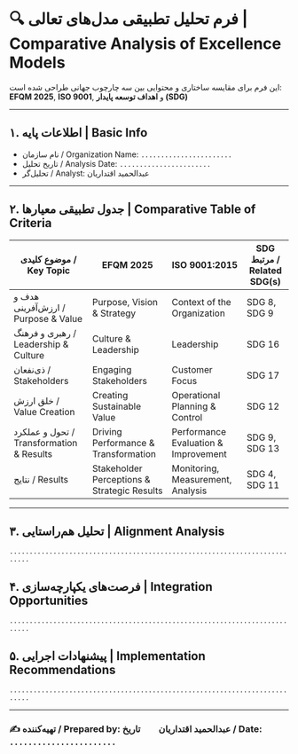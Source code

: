 # 🔍 فرم تحلیل تطبیقی مدل‌های تعالی | Comparative Analysis of Excellence Models

این فرم برای مقایسه ساختاری و محتوایی بین سه چارچوب جهانی طراحی شده است:  
**EFQM 2025**, **ISO 9001**, و **اهداف توسعه پایدار (SDG)**

---

## ۱. اطلاعات پایه | Basic Info
- نام سازمان / Organization Name: `.......................`
- تاریخ تحلیل / Analysis Date: `.......................`
- تحلیل‌گر / Analyst: عبدالحمید اقتداریان

---

## ۲. جدول تطبیقی معیارها | Comparative Table of Criteria

| موضوع کلیدی / Key Topic                  | EFQM 2025                          | ISO 9001:2015                     | SDG مرتبط / Related SDG(s)        |
|------------------------------------------|------------------------------------|-----------------------------------|-----------------------------------|
| هدف و ارزش‌آفرینی / Purpose & Value     | Purpose, Vision & Strategy         | Context of the Organization       | SDG 8, SDG 9                      |
| رهبری و فرهنگ / Leadership & Culture     | Culture & Leadership               | Leadership                        | SDG 16                            |
| ذی‌نفعان / Stakeholders                  | Engaging Stakeholders              | Customer Focus                    | SDG 17                            |
| خلق ارزش / Value Creation                | Creating Sustainable Value         | Operational Planning & Control    | SDG 12                            |
| تحول و عملکرد / Transformation & Results | Driving Performance & Transformation | Performance Evaluation & Improvement | SDG 9, SDG 13                  |
| نتایج / Results                          | Stakeholder Perceptions & Strategic Results | Monitoring, Measurement, Analysis | SDG 4, SDG 11                    |

---

## ۳. تحلیل هم‌راستایی | Alignment Analysis
`...........................................................................`

## ۴. فرصت‌های یکپارچه‌سازی | Integration Opportunities
`...........................................................................`

## ۵. پیشنهادات اجرایی | Implementation Recommendations
`...........................................................................`

---

### ✍️ تهیه‌کننده / Prepared by: عبدالحمید اقتداریان  تاریخ / Date: `.......................`
